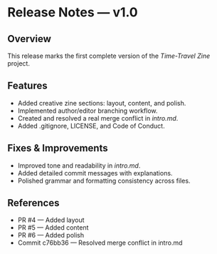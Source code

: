 # Release Notes — v1.0

## Overview
This release marks the first complete version of the *Time-Travel Zine* project.

## Features
- Added creative zine sections: layout, content, and polish.  
- Implemented author/editor branching workflow.  
- Created and resolved a real merge conflict in *intro.md*.  
- Added .gitignore, LICENSE, and Code of Conduct.  

## Fixes & Improvements
- Improved tone and readability in *intro.md*.  
- Added detailed commit messages with explanations.  
- Polished grammar and formatting consistency across files.  

## References
- PR #4 — Added layout  
- PR #5 — Added content  
- PR #6 — Added polish  
- Commit c76bb36 — Resolved merge conflict in intro.md  

